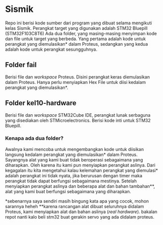 # Sismik
Repo ini berisi kode sumber dari program yang dibuat selama mengikuti kelas Sismik.
Perangkat target yang digunakan adalah STM32 Bluepill (STM32F103C8T6)
Ada dua folder, yang masing-masing menyimpan kode dan file untuk target yang berbeda.
Yang pertama adalah kode untuk perangkat yang diemulasikan* dalam Proteus, sedangkan yang kedua adalah kode untuk perangkat sesungguhnya.

## Folder fail
Berisi file dan _workspace_ Proteus. Disini perangkat keras diemulasikan dalam Proteus. Hanya perlu menyiapkan Hex File untuk diisi kedalam perangkat yang diemulasikan*. 

## Folder kel10-hardware
Berisi file dan _workspace_ STM32Cube IDE, perangkat lunak serbaguna yang disediakan oleh STMicroelectronics. Berisi kode inti untuk STM32 Bluepill. 

### Kenapa ada dua folder?
Awalnya kami mencoba untuk mengembangkan kode untuk diisikan langsung kedalam perangkat yang diemulasikan* dalam Proteus. Sayangnya alat yang kami buat tidak beroperasi sebagaimana yang diharapkan. Oleh karena itu kami pun menyiapkan perangkat aslinya.
Dari kegagalan itu kita mengetahui kalau kelemahan perangkat yang diemulasi* adalah perangkat ini tidak nyata, jika berurusan dengan timer maka perangkat tidak dapat berfungsi sebagaimana mestinya.
Setelah menyiapkan perangkat aslinya dan beberapa alat dan bahan tambahan**, alat yang kami buat berfungsi sebagaimana yang diharapkan.

*sebenarnya saya sendiri masih bingung kata apa yang cocok, mohon sarannya heheh
**karena rancangan alat dibuat seluruhnya didalam Proteus, kami menyiapkan alat dan bahan aslinya (_real hardware_). bakalan repot nanti kalo beli stm32 buat gerakin servo yang ada didalam proteus.

